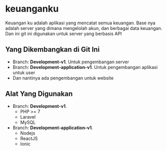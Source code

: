 # keuanganku
Keuangan ku adalah aplikasi yang mencatat semua keuangan. Base nya adalah server yang dimana mengelolah akun, 
dan berbagai data keuangan. Dan ini git ini digunakan untuk server yang berbasis API

## Yang Dikembangkan di Git Ini
- Branch: **Development-v1**. Untuk pengembangan server
- Branch: **Development-application-v1**. Untuk pengembangan aplikasi untuk user
- Dan nantinya ada pengembangan untuk website

## Alat Yang Digunakan
- Branch: **Development-v1**.
  - PHP >= 7
  - Laravel
  - MySQL
- Branch: **Development-application-v1**.
  - Nodejs
  - ReactJS
  - Ionic

